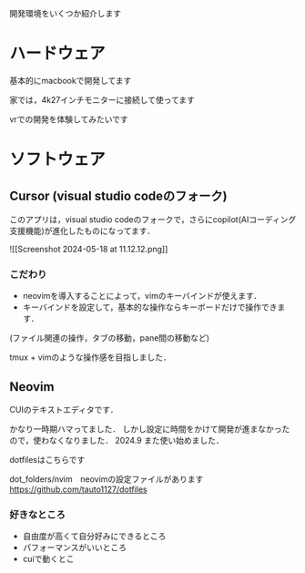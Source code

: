 開発環境をいくつか紹介します

# ハードウェア
基本的にmacbookで開発してます

家では，4k27インチモニターに接続して使ってます

vrでの開発を体験してみたいです
# ソフトウェア
## Cursor (visual studio codeのフォーク)
このアプリは，visual studio codeのフォークで，さらにcopilot(AIコーディング支援機能)が進化したものになってます．

![[Screenshot 2024-05-18 at 11.12.12.png]]

### こだわり
- neovimを導入することによって，vimのキーバインドが使えます．
- キーバインドを設定して，基本的な操作ならキーボードだけで操作できます．

(ファイル関連の操作，タブの移動，pane間の移動など)

tmux + vimのような操作感を目指しました．

## Neovim
CUIのテキストエディタです．

かなり一時期ハマってました．
しかし設定に時間をかけて開発が進まなかったので，使わなくなりました．
2024.9 また使い始めました．

dotfilesはこちらです　

dot_folders/nvim　neovimの設定ファイルがあります
https://github.com/tauto1127/dotfiles

### 好きなところ
- 自由度が高くて自分好みにできるところ
- パフォーマンスがいいところ
- cuiで動くとこ
